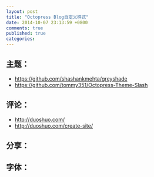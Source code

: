 ```yaml
---
layout: post
title: "Octopress Blog自定义样式"
date: 2014-10-07 23:13:59 +0800
comments: true
published: true
categories: 
---
```

主题：
---
* https://github.com/shashankmehta/greyshade
* https://github.com/tommy351/Octopress-Theme-Slash


评论：
---
* http://duoshuo.com/
* http://duoshuo.com/create-site/


分享：
---



字体：
---

